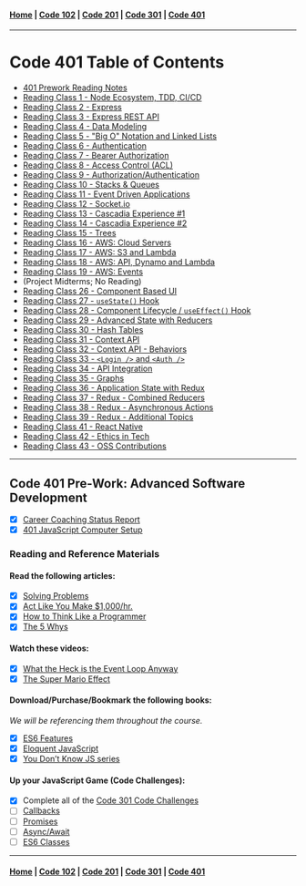 #### [Home](README.md) | [Code 102](102main.md) | [Code 201](201main.md) | [Code 301](301main.md) | [Code 401](401main.md)

---

# Code 401 Table of Contents

-   [401 Prework Reading Notes](401/401-prework)
-   [Reading Class 1 - Node Ecosystem, TDD, CI/CD](401/401-1.md)
-   [Reading Class 2 - Express](401/401-2.md)
-   [Reading Class 3 - Express REST API](401/401-3.md)
-   [Reading Class 4 - Data Modeling](401/401-4.md)
-   [Reading Class 5 - "Big O" Notation and Linked Lists](401/401-5.md)
-   [Reading Class 6 - Authentication](401/401-6.md)
-   [Reading Class 7 - Bearer Authorization](401/401-7.md)
-   [Reading Class 8 - Access Control (ACL)](401/401-8.md)
-   [Reading Class 9 - Authorization/Authentication](401/401-9.md)
-   [Reading Class 10 - Stacks & Queues](401/401-10.md)
-   [Reading Class 11 - Event Driven Applications](401/401-11.md)
-   [Reading Class 12 - Socket.io](401/401-12.md)
-   [Reading Class 13 - Cascadia Experience #1](401/401-13.md)
-   [Reading Class 14 - Cascadia Experience #2](401/401-14.md)
-   [Reading Class 15 - Trees](401/401-15.md)
-   [Reading Class 16 - AWS: Cloud Servers](401/401-16.md)
-   [Reading Class 17 - AWS: S3 and Lambda](401/401-17.md)
-   [Reading Class 18 - AWS: API, Dynamo and Lambda](401/401-18.md)
-   [Reading Class 19 - AWS: Events](401/401-19.md)
-   (Project Midterms; No Reading)
-   [Reading Class 26 - Component Based UI](401/401-26.md)
-   [Reading Class 27 - `useState()` Hook](401/401-27.md)
-   [Reading Class 28 - Component Lifecycle / `useEffect()` Hook](401/401-28.md)
-   [Reading Class 29 - Advanced State with Reducers](401/401-29.md)
-   [Reading Class 30 - Hash Tables](401/401-30.md)
-   [Reading Class 31 - Context API](401/401-31.md)
-   [Reading Class 32 - Context API - Behaviors](401/401-32.md)
-   [Reading Class 33 - `<Login />` and `<Auth />`](401/401-33.md)
-   [Reading Class 34 - API Integration](401/401-34.md)
-   [Reading Class 35 - Graphs](401/401-35.md)
-   [Reading Class 36 - Application State with Redux](401/401-36.md)
-   [Reading Class 37 - Redux - Combined Reducers](401/401-37.md)
-   [Reading Class 38 - Redux - Asynchronous Actions](401/401-38.md)
-   [Reading Class 39 - Redux - Additional Topics](401/401-39.md)
-   [Reading Class 41 - React Native](401/401-41.md)
-   [Reading Class 42 - Ethics in Tech](401/401-42.md)
-   [Reading Class 43 - OSS Contributions](401/401-43.md)

---

## Code 401 Pre-Work: Advanced Software Development

-   [x] [Career Coaching Status Report](https://codefellows.github.io/common_curriculum/career_coaching/401/prework/status-report)
-   [x] [401 JavaScript Computer Setup](https://codefellows.github.io/setup-guide/code-401-javascript/)

### Reading and Reference Materials

#### Read the following articles:

-   [x] [Solving Problems](https://simpleprogrammer.com/solving-problems-breaking-it-down/)
-   [x] [Act Like You Make $1,000/hr.](https://medium.com/swlh/pretend-your-time-is-worth-1-000-hour-and-youll-become-100x-more-productive-f04628bb3e6d)
-   [x] [How to Think Like a Programmer](https://medium.freecodecamp.org/how-to-think-like-a-programmer-lessons-in-problem-solving-d1d8bf1de7d2)
-   [x] [The 5 Whys](https://www.mindtools.com/pages/article/newTMC_5W.htm)

#### Watch these videos:

-   [x] [What the Heck is the Event Loop Anyway](https://www.youtube.com/watch?v=8aGhZQkoFbQ)
-   [x] [The Super Mario Effect](https://www.youtube.com/watch?v=9vJRopau0g0)

#### Download/Purchase/Bookmark the following books:

_We will be referencing them throughout the course._

-   [x] [ES6 Features](http://es6-features.org/)
-   [x] [Eloquent JavaScript](http://eloquentjavascript.net/)
-   [x] [You Don’t Know JS series](https://github.com/getify/You-Dont-Know-JS)

#### Up your JavaScript Game (Code Challenges):

-   [x] Complete all of the [Code 301 Code Challenges](https://codefellows.github.io/code-401-javascript-guide/curriculum/prework/301-code-challenges.html)
-   [ ] [Callbacks](https://codefellows.github.io/code-401-javascript-guide/curriculum/prework/callbacks)
-   [ ] [Promises](https://codefellows.github.io/code-401-javascript-guide/curriculum/prework/promises)
-   [ ] [Async/Await](https://codefellows.github.io/code-401-javascript-guide/curriculum/prework/async-await)
-   [ ] [ES6 Classes](https://codefellows.github.io/code-401-javascript-guide/curriculum/prework/classes)

---

#### [Home](README.md) | [Code 102](102main.md) | [Code 201](201main.md) | [Code 301](301main.md) | [Code 401](401main.md)
